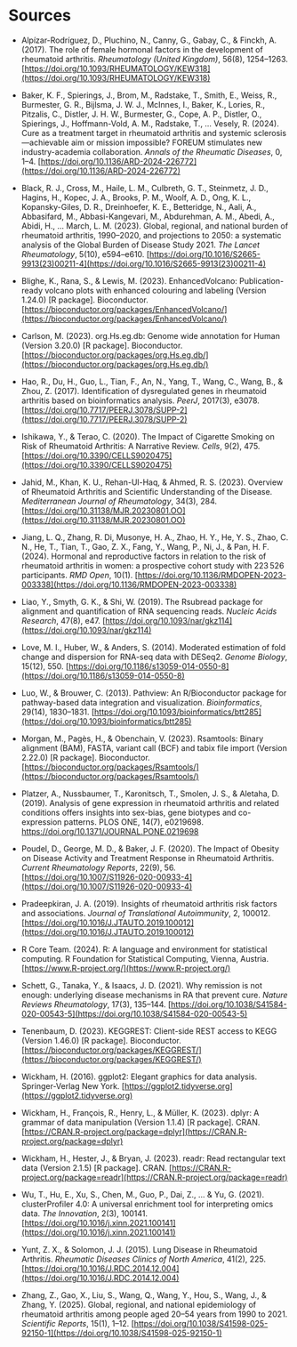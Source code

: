 # Sources

- Alpízar-Rodríguez, D., Pluchino, N., Canny, G., Gabay, C., & Finckh, A. (2017). The role of female hormonal factors in the development of rheumatoid arthritis. *Rheumatology (United Kingdom)*, 56(8), 1254–1263. [https://doi.org/10.1093/RHEUMATOLOGY/KEW318](https://doi.org/10.1093/RHEUMATOLOGY/KEW318)

- Baker, K. F., Spierings, J., Brom, M., Radstake, T., Smith, E., Weiss, R., Burmester, G. R., Bijlsma, J. W. J., McInnes, I., Baker, K., Lories, R., Pitzalis, C., Distler, J. H. W., Burmester, G., Cope, A. P., Distler, O., Spierings, J., Hoffmann-Vold, A. M., Radstake, T., … Vesely, R. (2024). Cure as a treatment target in rheumatoid arthritis and systemic sclerosis—achievable aim or mission impossible? FOREUM stimulates new industry-academia collaboration. *Annals of the Rheumatic Diseases*, 0, 1–4. [https://doi.org/10.1136/ARD-2024-226772](https://doi.org/10.1136/ARD-2024-226772)

- Black, R. J., Cross, M., Haile, L. M., Culbreth, G. T., Steinmetz, J. D., Hagins, H., Kopec, J. A., Brooks, P. M., Woolf, A. D., Ong, K. L., Kopansky-Giles, D. R., Dreinhoefer, K. E., Betteridge, N., Aali, A., Abbasifard, M., Abbasi-Kangevari, M., Abdurehman, A. M., Abedi, A., Abidi, H., … March, L. M. (2023). Global, regional, and national burden of rheumatoid arthritis, 1990–2020, and projections to 2050: a systematic analysis of the Global Burden of Disease Study 2021. *The Lancet Rheumatology*, 5(10), e594–e610. [https://doi.org/10.1016/S2665-9913(23)00211-4](https://doi.org/10.1016/S2665-9913(23)00211-4)

- Blighe, K., Rana, S., & Lewis, M. (2023). EnhancedVolcano: Publication-ready volcano plots with enhanced colouring and labeling (Version 1.24.0) [R package]. Bioconductor. [https://bioconductor.org/packages/EnhancedVolcano/](https://bioconductor.org/packages/EnhancedVolcano/)

- Carlson, M. (2023). org.Hs.eg.db: Genome wide annotation for Human (Version 3.20.0) [R package]. Bioconductor. [https://bioconductor.org/packages/org.Hs.eg.db/](https://bioconductor.org/packages/org.Hs.eg.db/)

- Hao, R., Du, H., Guo, L., Tian, F., An, N., Yang, T., Wang, C., Wang, B., & Zhou, Z. (2017). Identification of dysregulated genes in rheumatoid arthritis based on bioinformatics analysis. *PeerJ*, 2017(3), e3078. [https://doi.org/10.7717/PEERJ.3078/SUPP-2](https://doi.org/10.7717/PEERJ.3078/SUPP-2)

- Ishikawa, Y., & Terao, C. (2020). The Impact of Cigarette Smoking on Risk of Rheumatoid Arthritis: A Narrative Review. *Cells*, 9(2), 475. [https://doi.org/10.3390/CELLS9020475](https://doi.org/10.3390/CELLS9020475)

- Jahid, M., Khan, K. U., Rehan-Ul-Haq, & Ahmed, R. S. (2023). Overview of Rheumatoid Arthritis and Scientific Understanding of the Disease. *Mediterranean Journal of Rheumatology*, 34(3), 284. [https://doi.org/10.31138/MJR.20230801.OO](https://doi.org/10.31138/MJR.20230801.OO)

- Jiang, L. Q., Zhang, R. Di, Musonye, H. A., Zhao, H. Y., He, Y. S., Zhao, C. N., He, T., Tian, T., Gao, Z. X., Fang, Y., Wang, P., Ni, J., & Pan, H. F. (2024). Hormonal and reproductive factors in relation to the risk of rheumatoid arthritis in women: a prospective cohort study with 223 526 participants. *RMD Open*, 10(1). [https://doi.org/10.1136/RMDOPEN-2023-003338](https://doi.org/10.1136/RMDOPEN-2023-003338)

- Liao, Y., Smyth, G. K., & Shi, W. (2019). The Rsubread package for alignment and quantification of RNA sequencing reads. *Nucleic Acids Research*, 47(8), e47. [https://doi.org/10.1093/nar/gkz114](https://doi.org/10.1093/nar/gkz114)

- Love, M. I., Huber, W., & Anders, S. (2014). Moderated estimation of fold change and dispersion for RNA-seq data with DESeq2. *Genome Biology*, 15(12), 550. [https://doi.org/10.1186/s13059-014-0550-8](https://doi.org/10.1186/s13059-014-0550-8)

- Luo, W., & Brouwer, C. (2013). Pathview: An R/Bioconductor package for pathway-based data integration and visualization. *Bioinformatics*, 29(14), 1830–1831. [https://doi.org/10.1093/bioinformatics/btt285](https://doi.org/10.1093/bioinformatics/btt285)

- Morgan, M., Pagès, H., & Obenchain, V. (2023). Rsamtools: Binary alignment (BAM), FASTA, variant call (BCF) and tabix file import (Version 2.22.0) [R package]. Bioconductor. [https://bioconductor.org/packages/Rsamtools/](https://bioconductor.org/packages/Rsamtools/)

- Platzer, A., Nussbaumer, T., Karonitsch, T., Smolen, J. S., & Aletaha, D. (2019). Analysis of gene expression in rheumatoid arthritis and related conditions offers insights into sex-bias, gene biotypes and co-expression patterns. PLOS ONE, 14(7), e0219698. https://doi.org/10.1371/JOURNAL.PONE.0219698

- Poudel, D., George, M. D., & Baker, J. F. (2020). The Impact of Obesity on Disease Activity and Treatment Response in Rheumatoid Arthritis. *Current Rheumatology Reports*, 22(9), 56. [https://doi.org/10.1007/S11926-020-00933-4](https://doi.org/10.1007/S11926-020-00933-4)

- Pradeepkiran, J. A. (2019). Insights of rheumatoid arthritis risk factors and associations. *Journal of Translational Autoimmunity*, 2, 100012. [https://doi.org/10.1016/J.JTAUTO.2019.100012](https://doi.org/10.1016/J.JTAUTO.2019.100012)

- R Core Team. (2024). R: A language and environment for statistical computing. R Foundation for Statistical Computing, Vienna, Austria. [https://www.R-project.org/](https://www.R-project.org/)

- Schett, G., Tanaka, Y., & Isaacs, J. D. (2021). Why remission is not enough: underlying disease mechanisms in RA that prevent cure. *Nature Reviews Rheumatology*, 17(3), 135–144. [https://doi.org/10.1038/S41584-020-00543-5](https://doi.org/10.1038/S41584-020-00543-5)

- Tenenbaum, D. (2023). KEGGREST: Client-side REST access to KEGG (Version 1.46.0) [R package]. Bioconductor. [https://bioconductor.org/packages/KEGGREST/](https://bioconductor.org/packages/KEGGREST/)

- Wickham, H. (2016). ggplot2: Elegant graphics for data analysis. Springer-Verlag New York. [https://ggplot2.tidyverse.org](https://ggplot2.tidyverse.org)

- Wickham, H., François, R., Henry, L., & Müller, K. (2023). dplyr: A grammar of data manipulation (Version 1.1.4) [R package]. CRAN. [https://CRAN.R-project.org/package=dplyr](https://CRAN.R-project.org/package=dplyr)

- Wickham, H., Hester, J., & Bryan, J. (2023). readr: Read rectangular text data (Version 2.1.5) [R package]. CRAN. [https://CRAN.R-project.org/package=readr](https://CRAN.R-project.org/package=readr)

- Wu, T., Hu, E., Xu, S., Chen, M., Guo, P., Dai, Z., ... & Yu, G. (2021). clusterProfiler 4.0: A universal enrichment tool for interpreting omics data. *The Innovation*, 2(3), 100141. [https://doi.org/10.1016/j.xinn.2021.100141](https://doi.org/10.1016/j.xinn.2021.100141)

- Yunt, Z. X., & Solomon, J. J. (2015). Lung Disease in Rheumatoid Arthritis. *Rheumatic Diseases Clinics of North America*, 41(2), 225. [https://doi.org/10.1016/J.RDC.2014.12.004](https://doi.org/10.1016/J.RDC.2014.12.004)

- Zhang, Z., Gao, X., Liu, S., Wang, Q., Wang, Y., Hou, S., Wang, J., & Zhang, Y. (2025). Global, regional, and national epidemiology of rheumatoid arthritis among people aged 20–54 years from 1990 to 2021. *Scientific Reports*, 15(1), 1–12. [https://doi.org/10.1038/S41598-025-92150-1](https://doi.org/10.1038/S41598-025-92150-1)
